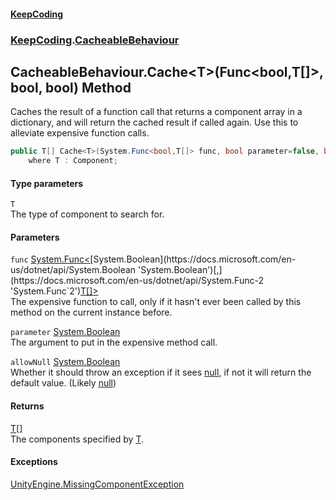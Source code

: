 #### [KeepCoding](index.md 'index')
### [KeepCoding](KeepCoding.md 'KeepCoding').[CacheableBehaviour](CacheableBehaviour.md 'KeepCoding.CacheableBehaviour')
## CacheableBehaviour.Cache&lt;T&gt;(Func&lt;bool,T[]&gt;, bool, bool) Method
Caches the result of a function call that returns a component array in a dictionary, and will return the cached result if called again. Use this to alleviate expensive function calls.  
```csharp
public T[] Cache<T>(System.Func<bool,T[]> func, bool parameter=false, bool allowNull=false)
    where T : Component;
```
#### Type parameters
<a name='KeepCoding.CacheableBehaviour.Cache.T.(System.Func.bool.T....bool.bool).T'></a>
`T`  
The type of component to search for.
  
#### Parameters
<a name='KeepCoding.CacheableBehaviour.Cache.T.(System.Func.bool.T....bool.bool).func'></a>
`func` [System.Func&lt;](https://docs.microsoft.com/en-us/dotnet/api/System.Func-2 'System.Func`2')[System.Boolean](https://docs.microsoft.com/en-us/dotnet/api/System.Boolean 'System.Boolean')[,](https://docs.microsoft.com/en-us/dotnet/api/System.Func-2 'System.Func`2')[T](CacheableBehaviour.Cache.IRtwjF2xQgXdLy8L9exegw.md#KeepCoding.CacheableBehaviour.Cache.T.(System.Func.bool.T....bool.bool).T 'KeepCoding.CacheableBehaviour.Cache&lt;T&gt;(System.Func&lt;bool,T[]&gt;, bool, bool).T')[[]](https://docs.microsoft.com/en-us/dotnet/api/System.Array 'System.Array')[&gt;](https://docs.microsoft.com/en-us/dotnet/api/System.Func-2 'System.Func`2')  
The expensive function to call, only if it hasn't ever been called by this method on the current instance before.
  
<a name='KeepCoding.CacheableBehaviour.Cache.T.(System.Func.bool.T....bool.bool).parameter'></a>
`parameter` [System.Boolean](https://docs.microsoft.com/en-us/dotnet/api/System.Boolean 'System.Boolean')  
The argument to put in the expensive method call.
  
<a name='KeepCoding.CacheableBehaviour.Cache.T.(System.Func.bool.T....bool.bool).allowNull'></a>
`allowNull` [System.Boolean](https://docs.microsoft.com/en-us/dotnet/api/System.Boolean 'System.Boolean')  
Whether it should throw an exception if it sees [null](https://docs.microsoft.com/en-us/dotnet/csharp/language-reference/keywords/null 'https://docs.microsoft.com/en-us/dotnet/csharp/language-reference/keywords/null'), if not it will return the default value. (Likely [null](https://docs.microsoft.com/en-us/dotnet/csharp/language-reference/keywords/null 'https://docs.microsoft.com/en-us/dotnet/csharp/language-reference/keywords/null'))
  
#### Returns
[T](CacheableBehaviour.Cache.IRtwjF2xQgXdLy8L9exegw.md#KeepCoding.CacheableBehaviour.Cache.T.(System.Func.bool.T....bool.bool).T 'KeepCoding.CacheableBehaviour.Cache&lt;T&gt;(System.Func&lt;bool,T[]&gt;, bool, bool).T')[[]](https://docs.microsoft.com/en-us/dotnet/api/System.Array 'System.Array')  
The components specified by [T](CacheableBehaviour.Cache.IRtwjF2xQgXdLy8L9exegw.md#KeepCoding.CacheableBehaviour.Cache.T.(System.Func.bool.T....bool.bool).T 'KeepCoding.CacheableBehaviour.Cache&lt;T&gt;(System.Func&lt;bool,T[]&gt;, bool, bool).T').
#### Exceptions
[UnityEngine.MissingComponentException](https://docs.microsoft.com/en-us/dotnet/api/UnityEngine.MissingComponentException 'UnityEngine.MissingComponentException')  
